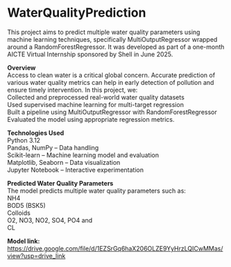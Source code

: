 # WaterQualityPrediction
This project aims to predict multiple water quality parameters using machine learning techniques, specifically MultiOutputRegressor wrapped around a RandomForestRegressor. It was developed as part of a one-month AICTE Virtual Internship sponsored by Shell in June 2025.

**Overview**   
Access to clean water is a critical global concern. Accurate prediction of various water quality metrics can help in early detection of pollution and ensure timely intervention.
In this project, we:   
  Collected and preprocessed real-world water quality datasets  
  Used supervised machine learning for multi-target regression   
  Built a pipeline using MultiOutputRegressor with RandomForestRegressor  
  Evaluated the model using appropriate regression metrics.   
  
**Technologies Used**    
Python 3.12   
Pandas, NumPy – Data handling    
Scikit-learn – Machine learning model and evaluation   
Matplotlib, Seaborn – Data visualization    
Jupyter Notebook – Interactive experimentation    

**Predicted Water Quality Parameters**   
The model predicts multiple water quality parameters such as:   
    NH4    
    BOD5 (BSK5)   
    Colloids  
    O2, NO3, NO2, SO4, PO4 and  
    CL   

**Model link:**  
https://drive.google.com/file/d/1EZSrGq6haX206OLZE9YyHrzLQICwMMas/view?usp=drive_link 

